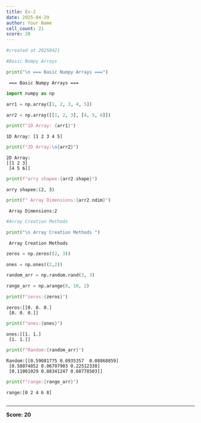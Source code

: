 ```yaml
---
title: Ex-2
date: 2025-04-29
author: Your Name
cell_count: 21
score: 20
---
```


```python
#created at 20250421
```


```python
#Basic Numpy Arrays
```


```python
print("\n === Basic Numpy Arrays ===")
```

    
     === Basic Numpy Arrays ===



```python
import numpy as np
```


```python
arr1 = np.array([1, 2, 3, 4, 5])
```


```python
arr2 = np.array([[1, 2, 3], [4, 5, 6]])
```


```python
print(f"1D Array: {arr1}")
```

    1D Array: [1 2 3 4 5]



```python
print(f"2D Array:\n{arr2}")
```

    2D Array:
    [[1 2 3]
     [4 5 6]]



```python
print(f"arry shapee:{arr2.shape}")
```

    arry shapee:(2, 3)



```python
print(f" Array Dimensions:{arr2.ndim}")
```

     Array Dimensions:2



```python
#Array Creation Methods
```


```python
print("\n Array Creation Methods ")
```

    
     Array Creation Methods 



```python
zeros = np.zeros((2, 3))
```


```python
ones = np.ones((2,2))
```


```python
random_arr = np.random.rand(3, 3)
```


```python
range_arr = np.arange(0, 10, 2)
```


```python
print(f"zeros:{zeros}")
```

    zeros:[[0. 0. 0.]
     [0. 0. 0.]]



```python
print(f"ones:{ones}")
```

    ones:[[1. 1.]
     [1. 1.]]



```python
print(f"Random:{random_arr}")
```

    Random:[[0.59081775 0.0935357  0.08868859]
     [0.58074852 0.06797903 0.22512338]
     [0.11001029 0.88341247 0.68778503]]



```python
print(f"range:{range_arr}")
```

    range:[0 2 4 6 8]



```python

```


---
**Score: 20**